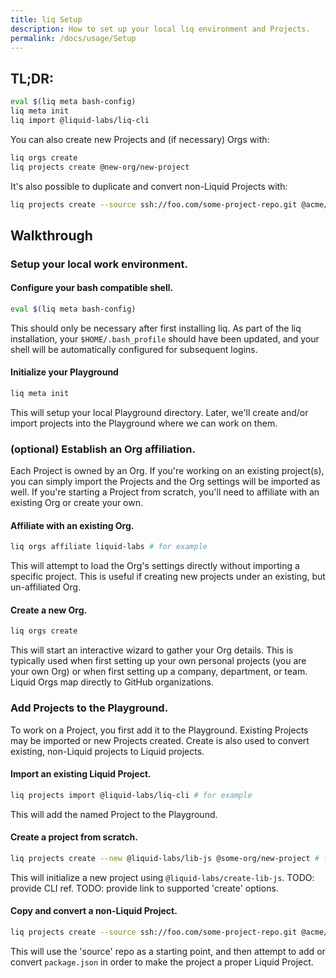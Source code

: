 ```yaml
---
title: liq Setup
description: How to set up your local liq environment and Projects.
permalink: /docs/usage/Setup
---
```


## TL;DR:
```bash
eval $(liq meta bash-config)
liq meta init
liq import @liquid-labs/liq-cli
```

You can also create new Projects and (if necessary) Orgs with:
```bash
liq orgs create
liq projects create @new-org/new-project
```

It's also possible to duplicate and convert non-Liquid Projects with:
```bash
liq projects create --source ssh://foo.com/some-project-repo.git @acme/new-project
```

## Walkthrough

### Setup your local work environment.

#### Configure your bash compatible shell.
```bash
eval $(liq meta bash-config)
```

This should only be necessary after first installing liq. As part of the liq installation, your `$HOME/.bash_profile` should have been updated, and your shell will be automatically configured for subsequent logins.

#### Initialize your Playground
```bash
liq meta init
```

This will setup your local Playground directory. Later, we'll create and/or import projects into the Playground where we can work on them.

### (optional) Establish an Org affiliation.

Each Project is owned by an Org. If you're working on an existing project(s), you can simply import the Projects and the Org settings will be imported as well. If you're starting a Project from scratch, you'll need to affiliate with an existing Org or create your own.

#### Affiliate with an existing Org.
```bash
liq orgs affiliate liquid-labs # for example
```

This will attempt to load the Org's settings directly without importing a specific project. This is useful if creating new projects under an existing, but un-affiliated Org.

#### Create a new Org.
```bash
liq orgs create
```

This will start an interactive wizard to gather your Org details. This is typically used when first setting up your own personal projects (you are your own Org) or when first setting up a company, department, or team. Liquid Orgs map directly to GitHub organizations.

### Add Projects to the Playground.

To work on a Project, you first add it to the Playground. Existing Projects may be imported or new Projects created. Create is also used to convert existing, non-Liquid projects to Liquid projects.

#### Import an existing Liquid Project.
```bash
liq projects import @liquid-labs/liq-cli # for example
```

This will add the named Project to the Playground.

#### Create a project from scratch.
```bash
liq projects create --new @liquid-labs/lib-js @some-org/new-project # for example
```

This will initialize a new project using `@liquid-labs/create-lib-js`. TODO: provide CLI ref. TODO: provide link to supported 'create' options.

#### Copy and convert a non-Liquid Project.
```bash
liq projects create --source ssh://foo.com/some-project-repo.git @acme/new-project
```

This will use the 'source' repo as a starting point, and then attempt to add or convert `package.json` in order to make the project a proper Liquid Project.
